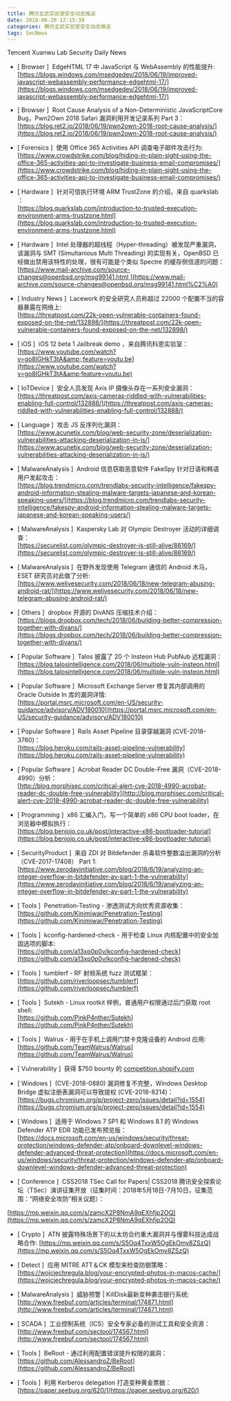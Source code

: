 ```yaml
---
title: 腾讯玄武实验室安全动态推送
date: 2018-06-20 12:15:39
categories: 腾讯玄武实验室安全动态推送
tags: SecNews
---
```


Tencent Xuanwu Lab Security Daily News  
* [ Browser ]  EdgeHTML 17 中 JavaScript 与 WebAssembly 的性能提升:   
[https://blogs.windows.com/msedgedev/2018/06/19/improved-javascript-webassembly-performance-edgehtml-17/](https://blogs.windows.com/msedgedev/2018/06/19/improved-javascript-webassembly-performance-edgehtml-17/)  

* [ Browser ]  Root Cause Analysis of a Non-Deterministic JavaScriptCore Bug，Pwn2Own 2018 Safari 漏洞利用开发记录系列 Part 3：   
[https://blog.ret2.io/2018/06/19/pwn2own-2018-root-cause-analysis/](https://blog.ret2.io/2018/06/19/pwn2own-2018-root-cause-analysis/)  

* [ Forensics ]  使用 Office 365 Activities API 调查电子邮件攻击行为:   
[https://www.crowdstrike.com/blog/hiding-in-plain-sight-using-the-office-365-activities-api-to-investigate-business-email-compromises/](https://www.crowdstrike.com/blog/hiding-in-plain-sight-using-the-office-365-activities-api-to-investigate-business-email-compromises/)  

* [ Hardware ]  针对可信执行环境 ARM TrustZone 的介绍，来自 quarkslab  ：   
[https://blog.quarkslab.com/introduction-to-trusted-execution-environment-arms-trustzone.html](https://blog.quarkslab.com/introduction-to-trusted-execution-environment-arms-trustzone.html)  

* [ Hardware ]  Intel 处理器的超线程（Hyper-threading）被发现严重漏洞，该漏洞与 SMT (Simultanious Multi Threading) 的实现有关，OpenBSD 已经做出禁用该特性的处理，很有可能是个类似 Spectre 的缓存侧信道的问题：   
[https://www.mail-archive.com/source-changes@openbsd.org/msg99141.html ](https://www.mail-archive.com/source-changes@openbsd.org/msg99141.html%C2%A0)  

* [ Industry News ]  Lacework 的安全研究人员称超过 22000 个配置不当的容器暴露在网络上:   
[https://threatpost.com/22k-open-vulnerable-containers-found-exposed-on-the-net/132898/](https://threatpost.com/22k-open-vulnerable-containers-found-exposed-on-the-net/132898/)  

* [ iOS ]  iOS 12 beta 1 Jailbreak demo ，来自腾讯科恩实验室：   
[https://www.youtube.com/watch?v=go8IGHkT3tA&amp;;feature=youtu.be](https://www.youtube.com/watch?v=go8IGHkT3tA&amp;feature=youtu.be)  

* [ IoTDevice ]  安全人员发现 Axis IP 摄像头存在一系列安全漏洞：   
[https://threatpost.com/axis-cameras-riddled-with-vulnerabilities-enabling-full-control/132888/](https://threatpost.com/axis-cameras-riddled-with-vulnerabilities-enabling-full-control/132888/)  

* [ Language ]  攻击 JS 反序列化漏洞：   
[https://www.acunetix.com/blog/web-security-zone/deserialization-vulnerabilities-attacking-deserialization-in-js/](https://www.acunetix.com/blog/web-security-zone/deserialization-vulnerabilities-attacking-deserialization-in-js/)  

* [ MalwareAnalysis ]  Android 信息窃取恶意软件 FakeSpy 针对日语和韩语用户发起攻击：   
[https://blog.trendmicro.com/trendlabs-security-intelligence/fakespy-android-information-stealing-malware-targets-japanese-and-korean-speaking-users/](https://blog.trendmicro.com/trendlabs-security-intelligence/fakespy-android-information-stealing-malware-targets-japanese-and-korean-speaking-users/)  

* [ MalwareAnalysis ]  Kaspersky Lab 对 Olympic Destroyer 活动的详细调查：   
[https://securelist.com/olympic-destroyer-is-still-alive/86169/](https://securelist.com/olympic-destroyer-is-still-alive/86169/)  

* [ MalwareAnalysis ]  在野外发现使用 Telegram 通信的 Android 木马，ESET 研究员对此做了分析:   
[https://www.welivesecurity.com/2018/06/18/new-telegram-abusing-android-rat/](https://www.welivesecurity.com/2018/06/18/new-telegram-abusing-android-rat/)  

* [ Others ]  dropbox 开源的 DivANS 压缩技术介绍：   
[https://blogs.dropbox.com/tech/2018/06/building-better-compression-together-with-divans/](https://blogs.dropbox.com/tech/2018/06/building-better-compression-together-with-divans/)  

* [ Popular Software ]  Talos 披露了 20 个 Insteon Hub PubNub 远程漏洞：   
[https://blog.talosintelligence.com/2018/06/multiple-vuln-insteon.html](https://blog.talosintelligence.com/2018/06/multiple-vuln-insteon.html)  

* [ Popular Software ]  Microsoft Exchange Server 修复其内部调用的 Oracle Outside In 库的漏洞详情:   
[https://portal.msrc.microsoft.com/en-US/security-guidance/advisory/ADV180010](https://portal.msrc.microsoft.com/en-US/security-guidance/advisory/ADV180010)  

* [ Popular Software ]  Rails Asset Pipeline 目录穿越漏洞 (CVE-2018-3760)：   
[https://blog.heroku.com/rails-asset-pipeline-vulnerability](https://blog.heroku.com/rails-asset-pipeline-vulnerability)  

* [ Popular Software ]  Acrobat Reader DC Double-Free 漏洞（CVE-2018-4990）分析：   
[http://blog.morphisec.com/critical-alert-cve-2018-4990-acrobat-reader-dc-double-free-vulnerability](http://blog.morphisec.com/critical-alert-cve-2018-4990-acrobat-reader-dc-double-free-vulnerability)  

* [ Programming ]  x86 汇编入门，写一个简单的 x86 CPU boot loader，在浏览器中模拟执行：   
[https://blog.benjojo.co.uk/post/interactive-x86-bootloader-tutorial](https://blog.benjojo.co.uk/post/interactive-x86-bootloader-tutorial)  

* [ SecurityProduct ]  来自 ZDI 对 Bitdefender 杀毒软件整数溢出漏洞的分析（CVE-2017-17408） Part 1:   
[https://www.zerodayinitiative.com/blog/2018/6/19/analyzing-an-integer-overflow-in-bitdefender-av-part-1-the-vulnerability](https://www.zerodayinitiative.com/blog/2018/6/19/analyzing-an-integer-overflow-in-bitdefender-av-part-1-the-vulnerability)  

* [ Tools ]  Penetration-Testing - 渗透测试方向优秀资源收集：   
[https://github.com/Kinimiwar/Penetration-Testing](https://github.com/Kinimiwar/Penetration-Testing)  

* [ Tools ]  kconfig-hardened-check - 用于检查 Linux 内核配置中的安全加固选项的脚本:   
[https://github.com/a13xp0p0v/kconfig-hardened-check](https://github.com/a13xp0p0v/kconfig-hardened-check)  

* [ Tools ]  tumblerf - RF 射频系统 fuzz 测试框架：   
[https://github.com/riverloopsec/tumblerf](https://github.com/riverloopsec/tumblerf)  

* [ Tools ]  Sutekh - Linux rootkit 样例，普通用户权限通过后门获取 root shell:   
[https://github.com/PinkP4nther/Sutekh](https://github.com/PinkP4nther/Sutekh)  

* [ Tools ]  Walrus - 用于在手机上调用门禁卡克隆设备的 Android 应用:   
[https://github.com/TeamWalrus/Walrus](https://github.com/TeamWalrus/Walrus)  

* [ Vulnerability ]  获得 $750 bounty 的 
[competition.shopify.com](http://competition.shopify.com)  

* [ Windows ]  (CVE-2018-0880) 漏洞修复不完整，Windows Desktop Bridge 虚拟注册表漏洞可以导致提权 (CVE-2018-8214)：   
[https://bugs.chromium.org/p/project-zero/issues/detail?id=1554](https://bugs.chromium.org/p/project-zero/issues/detail?id=1554)  

* [ Windows ]  适用于 Windows 7 SP1 和 Windows 8.1 的 Windows Defender ATP EDR 功能已发布预览版：   
[https://docs.microsoft.com/en-us/windows/security/threat-protection/windows-defender-atp/onboard-downlevel-windows-defender-advanced-threat-protection](https://docs.microsoft.com/en-us/windows/security/threat-protection/windows-defender-atp/onboard-downlevel-windows-defender-advanced-threat-protection)  

* [ Conference ]  CSS2018 TSec Call for Papers| CSS2018 腾讯安全探索论坛（TSec）演讲征集开放（征集时间：2018年5月18日-7月10日，征集范围：“网络安全攻防”相关议题）： 

[https://mp.weixin.qq.com/s/zamcX2P8NmA9qEXhfjp2OQ](https://mp.weixin.qq.com/s/zamcX2P8NmA9qEXhfjp2OQ)  

* [ Crypto ]  ATN 披露特殊场景下的以太坊合约重大漏洞并与慢雾科技达成战略合作: 
[https://mp.weixin.qq.com/s/S5Oq4TxxW5OgEkOmy8ZSzQ](https://mp.weixin.qq.com/s/S5Oq4TxxW5OgEkOmy8ZSzQ)  

* [ Detect ]  应用 MITRE ATT＆CK 模型来检查防御策略： 
[https://wojciechregula.blog/your-encrypted-photos-in-macos-cache/](https://wojciechregula.blog/your-encrypted-photos-in-macos-cache/)  

* [ MalwareAnalysis ]  威胁预警 | KillDisk最新变种袭击银行系统: 
[http://www.freebuf.com/articles/terminal/174871.html](http://www.freebuf.com/articles/terminal/174871.html)  

* [ SCADA ]  工业控制系统（ICS）安全专家必备的测试工具和安全资源： 
[http://www.freebuf.com/sectool/174567.html](http://www.freebuf.com/sectool/174567.html)  

* [ Tools ]  BeRoot - 通过利用配置错误提升权限的漏洞： 
[https://github.com/AlessandroZ/BeRoot](https://github.com/AlessandroZ/BeRoot)  

* [ Tools ]  利用 Kerberos delegation 打造变种黄金票据： 
[https://paper.seebug.org/620/](https://paper.seebug.org/620/)  

